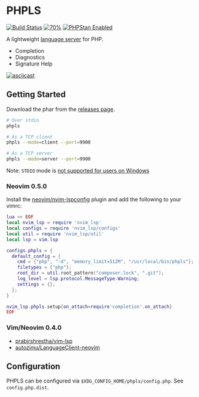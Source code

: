 # PHPLS

[![Build Status](https://travis-ci.com/michaeljoelphillips/phpls.svg?branch=master)](https://travis-ci.com/michaeljoelphillips/phpls)
[![70%](https://img.shields.io/badge/coverage-70%25-brightgreen.svg?style=flat)](https://phpstan.org)
[![PHPStan Enabled](https://img.shields.io/badge/PHPStan-enabled-brightgreen.svg?style=flat)](https://phpstan.org)

A lightweight [language server](https://langserver.org/) for PHP.

* Completion
* Diagnostics
* Signature Help

[![asciicast](https://asciinema.org/a/437481.svg)](https://asciinema.org/a/437481)

## Getting Started

Download the phar from the [releases
page](https://github.com/michaeljoelphillips/phpls/releases).

```sh
# Over stdio
phpls

# As a TCP client
phpls --mode=client --port=9900

# As a TCP server
phpls --mode=server --port=9900
```

Note: `STDIO` mode is [not supported for users on Windows](https://bugs.php.net/bug.php?id=47918)

### Neovim 0.5.0

Install the [neovim/nvim-lspconfig](https://github.com/neovim/nvim-lspconfig) plugin and add the following to your vimrc:
```lua
lua << EOF
local nvim_lsp = require 'nvim_lsp'
local configs = require 'nvim_lsp/configs'
local util = require 'nvim_lsp/util'
local lsp = vim.lsp

configs.phpls = {
  default_config = {
    cmd = {"php", "-d", "memory_limit=512M", "/usr/local/bin/phpls"};
    filetypes = {"php"};
    root_dir = util.root_pattern("composer.lock", ".git");
    log_level = lsp.protocol.MessageType.Warning;
    settings = {};
  };
}

nvim_lsp.phpls.setup{on_attach=require'completion'.on_attach}
EOF
```

### Vim/Neovim 0.4.0

* [prabirshrestha/vim-lsp](https://github.com/prabirshrestha/vim-lsp)
* [autozimu/LanguageClient-neovim](https://github.com/autozimu/LanguageClient-neovim)

## Configuration

PHPLS can be configured via `$XDG_CONFIG_HOME/phpls/config.php`.  See
`config.php.dist`.
